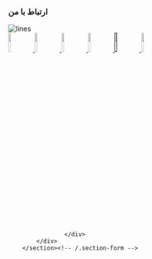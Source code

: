 <section id="contact" class="site-section section-form text-center">
            <div class="container">
                <h3>ارتباط با من</h3>
                <img src="{% static 'img/lines.svg' %}" class="img-lines" alt="lines">
                    <div class="row">
                        <a href='mailto:behzad.azadi2693@gmail.com'> <img style='width:10%; height:10%' src="{% static 'img/email.png' %}"> </a>
                        <a href='https://github.com/behzad-azadi2693/'> <img style='width:10%; height:10%' src="{% static 'img/github.png' %}"> </a>
                        <a href='https://wa.me/+989032627632'> <img style='width:10%; height:10%' src="{% static 'img/whatsapp.png' %}"> </a>
                        <a href='tel:+989032627632'> <img style='width:10%; height:10%' src="{% static 'img/phone.png' %}"> </a>
                        <a href=''> <img style='width:10%; height:10%' src="https://personal-behzadazadi2693.fandogh.cloud/static/img/telegram.png"> </a>
                        <a href='https://telegram.me/behzad_azadi2693'> <img style='width:10%; height:10%' src="{% static 'img/telegram.png' %}"> </a>
                     
                    </div>
            </div>
        </section><!-- /.section-form -->